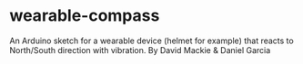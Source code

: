 # wearable-compass
An Arduino sketch for a wearable device (helmet for example) that reacts to North/South direction with vibration. By David Mackie &amp; Daniel Garcia
